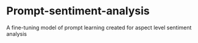 # Prompt-sentiment-analysis
A fine-tuning model of prompt learning created for aspect level sentiment analysis
